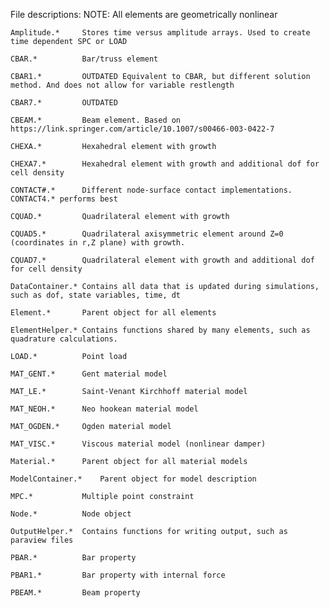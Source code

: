 File descriptions:
NOTE: All elements are geometrically nonlinear

    Amplitude.*     Stores time versus amplitude arrays. Used to create time dependent SPC or LOAD

    CBAR.*          Bar/truss element
    
    CBAR1.*         OUTDATED Equivalent to CBAR, but different solution method. And does not allow for variable restlength
    
    CBAR7.*         OUTDATED
    
    CBEAM.*         Beam element. Based on https://link.springer.com/article/10.1007/s00466-003-0422-7
    
    CHEXA.*         Hexahedral element with growth
    
    CHEXA7.*        Hexahedral element with growth and additional dof for cell density
    
    CONTACT#.*      Different node-surface contact implementations. CONTACT4.* performs best
    
    CQUAD.*         Quadrilateral element with growth
    
    CQUAD5.*        Quadrilateral axisymmetric element around Z=0 (coordinates in r,Z plane) with growth.
    
    CQUAD7.*        Quadrilateral element with growth and additional dof for cell density
    
    DataContainer.* Contains all data that is updated during simulations, such as dof, state variables, time, dt
    
    Element.*       Parent object for all elements
    
    ElementHelper.* Contains functions shared by many elements, such as quadrature calculations.
    
    LOAD.*          Point load
    
    MAT_GENT.*      Gent material model
    
    MAT_LE.*        Saint-Venant Kirchhoff material model
    
    MAT_NEOH.*      Neo hookean material model
    
    MAT_OGDEN.*     Ogden material model
    
    MAT_VISC.*      Viscous material model (nonlinear damper)
    
    Material.*      Parent object for all material models
    
    ModelContainer.*    Parent object for model description
    
    MPC.*           Multiple point constraint
    
    Node.*          Node object
    
    OutputHelper.*  Contains functions for writing output, such as paraview files
    
    PBAR.*          Bar property
    
    PBAR1.*         Bar property with internal force
    
    PBEAM.*         Beam property
